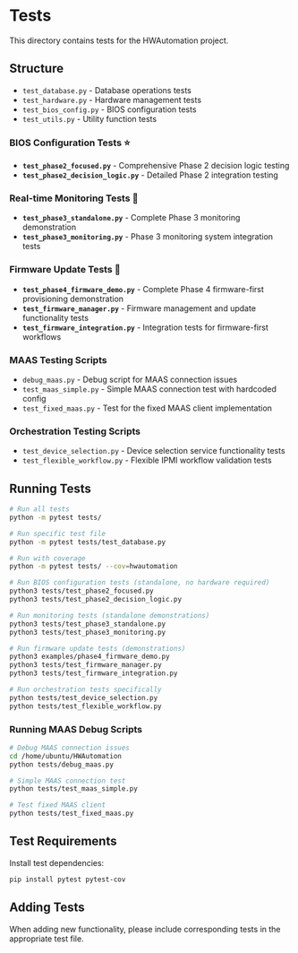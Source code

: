 # Tests

This directory contains tests for the HWAutomation project.

## Structure

- `test_database.py` - Database operations tests
- `test_hardware.py` - Hardware management tests  
- `test_bios_config.py` - BIOS configuration tests
- `test_utils.py` - Utility function tests

### BIOS Configuration Tests ⭐

- **`test_phase2_focused.py`** - Comprehensive Phase 2 decision logic testing
- **`test_phase2_decision_logic.py`** - Detailed Phase 2 integration testing

### Real-time Monitoring Tests 🚀

- **`test_phase3_standalone.py`** - Complete Phase 3 monitoring demonstration
- **`test_phase3_monitoring.py`** - Phase 3 monitoring system integration tests

### Firmware Update Tests 🔧

- **`test_phase4_firmware_demo.py`** - Complete Phase 4 firmware-first provisioning demonstration
- **`test_firmware_manager.py`** - Firmware management and update functionality tests
- **`test_firmware_integration.py`** - Integration tests for firmware-first workflows

### MAAS Testing Scripts

- `debug_maas.py` - Debug script for MAAS connection issues
- `test_maas_simple.py` - Simple MAAS connection test with hardcoded config
- `test_fixed_maas.py` - Test for the fixed MAAS client implementation

### Orchestration Testing Scripts

- `test_device_selection.py` - Device selection service functionality tests
- `test_flexible_workflow.py` - Flexible IPMI workflow validation tests

## Running Tests

```bash
# Run all tests
python -m pytest tests/

# Run specific test file
python -m pytest tests/test_database.py

# Run with coverage
python -m pytest tests/ --cov=hwautomation

# Run BIOS configuration tests (standalone, no hardware required)
python3 tests/test_phase2_focused.py
python3 tests/test_phase2_decision_logic.py

# Run monitoring tests (standalone demonstrations)
python3 tests/test_phase3_standalone.py
python3 tests/test_phase3_monitoring.py

# Run firmware update tests (demonstrations)
python3 examples/phase4_firmware_demo.py
python3 tests/test_firmware_manager.py
python3 tests/test_firmware_integration.py

# Run orchestration tests specifically
python tests/test_device_selection.py
python tests/test_flexible_workflow.py
```

### Running MAAS Debug Scripts

```bash
# Debug MAAS connection issues
cd /home/ubuntu/HWAutomation
python tests/debug_maas.py

# Simple MAAS connection test
python tests/test_maas_simple.py

# Test fixed MAAS client
python tests/test_fixed_maas.py
```

## Test Requirements

Install test dependencies:

```bash
pip install pytest pytest-cov
```

## Adding Tests

When adding new functionality, please include corresponding tests in the appropriate test file.

